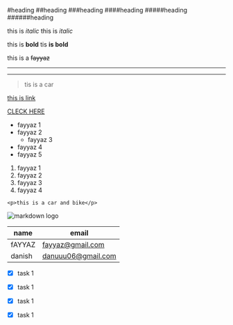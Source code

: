 <!--heading-->
#heading
##heading
###heading
####heading
#####heading
######heading

<!-- italic-->
this is *italic*
this is _italic_
<!--bold-->
this is **bold**
tis __is bold__
<!--strikethrough-->
 this is a ~~fayyaz~~
<!--horigentel rule-->
---
___
<!--blockquote-->
> tis is a car
<!--links-->
[this is link](https://www.youtube.com/watch?v=HUBNt18RFbo&ab_channel=TraversyMedia)

[CLECK HERE](https://www.youtube.com/watch?v=HUBNt18RFbo&ab_channel=TraversyMedia)

<!--ul-->
* fayyaz 1
* fayyaz 2
   * fayyaz 3
* fayyaz 4
* fayyaz 5
<!--ol-->
1. fayyaz 1
1. fayyaz 2
1. fayyaz 3
1. fayyaz 4
<!--Inline Code Block-->
`<p>this is a car and bike</p>`

<!--image-->
![markdown logo](/image/images.png)
<!--table-->
| name    |  email          |
| ------- |  ------------   |
|fAYYAZ   | fayyaz@gmail.com|
|danish   | danuuu06@gmail.com|
 
 <!--task-->
 * [x] task 1
 * [x] task 1
 * [x] task 1
 * [x] task 1
 